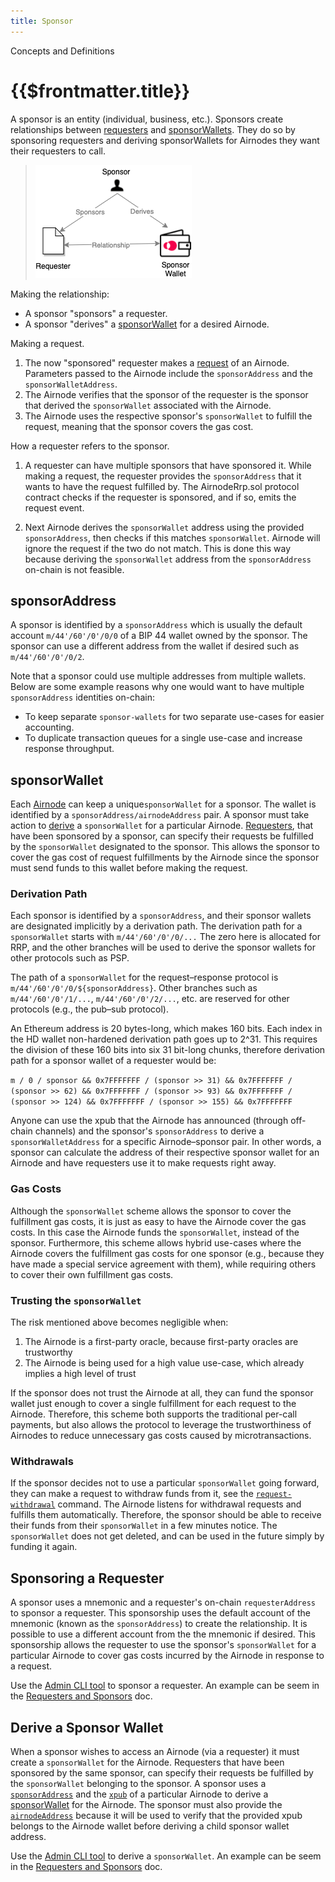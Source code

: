 ```yaml
---
title: Sponsor
---
```


<TitleSpan>Concepts and Definitions</TitleSpan>

# {{$frontmatter.title}}

<TocHeader />
<TOC class="table-of-contents" :include-level="[2,3]" />

A sponsor is an entity (individual, business, etc.). Sponsors create
relationships between [requesters](requester.md) and
[sponsorWallets](sponsor.md#sponsorwallet). They do so by sponsoring requesters
and deriving sponsorWallets for Airnodes they want their requesters to call.

> ![relationships](../assets/images/concepts-sponsor-relationships.png)

Making the relationship:

- A sponsor "sponsors" a requester.
- A sponsor "derives" a [sponsorWallet](sponsor.md#sponsorwallet) for a desired
  Airnode.

Making a request.

1. The now "sponsored" requester makes a [request](request.md) of an Airnode.
   Parameters passed to the Airnode include the `sponsorAddress` and the
   `sponsorWalletAddress`.
2. The Airnode verifies that the sponsor of the requester is the sponsor that
   derived the `sponsorWallet` associated with the Airnode.
3. The Airnode uses the respective sponsor's `sponsorWallet` to fulfill the
   request, meaning that the sponsor covers the gas cost.

How a requester refers to the sponsor.

1. A requester can have multiple sponsors that have sponsored it. While making a
   request, the requester provides the `sponsorAddress` that it wants to have
   the request fulfilled by. The AirnodeRrp.sol protocol contract checks if the
   requester is sponsored, and if so, emits the request event.

2. Next Airnode derives the `sponsorWallet` address using the provided
   `sponsorAddress`, then checks if this matches `sponsorWallet`. Airnode will
   ignore the request if the two do not match. This is done this way because
   deriving the `sponsorWallet` address from the `sponsorAddress` on-chain is
   not feasible.

## sponsorAddress

A sponsor is identified by a `sponsorAddress` which is usually the default
account `m/44'/60'/0'/0/0` of a BIP 44 wallet owned by the sponsor. The sponsor
can use a different address from the wallet if desired such as
`m/44'/60'/0'/0/2`.

Note that a sponsor could use multiple addresses from multiple wallets. Below
are some example reasons why one would want to have multiple `sponsorAddress`
identities on-chain:

- To keep separate `sponsor-wallets` for two separate use-cases for easier
  accounting.
- To duplicate transaction queues for a single use-case and increase response
  throughput.

## sponsorWallet

Each [Airnode](airnode.md) can keep a unique`sponsorWallet` for a sponsor. The
wallet is identified by a `sponsorAddress/airnodeAddress` pair. A sponsor must
take action to [derive](#derive-a-sponsor-wallet) a `sponsorWallet` for a
particular Airnode. [Requesters](requester.md), that have been sponsored by a
sponsor, can specify their requests be fulfilled by the `sponsorWallet`
designated to the sponsor. This allows the sponsor to cover the gas cost of
request fulfillments by the Airnode since the sponsor must send funds to this
wallet before making the request.

### Derivation Path

Each sponsor is identified by a `sponsorAddress`, and their sponsor wallets are
designated implicitly by a derivation path. The derivation path for a
`sponsorWallet` starts with `m/44'/60'/0'/0/...` The zero here is allocated for
RRP, and the other branches will be used to derive the sponsor wallets for other
protocols such as PSP.

The path of a `sponsorWallet` for the request–response protocol is
`m/44'/60'/0'/0/${sponsorAddress}`. Other branches such as `m/44'/60'/0'/1/...`,
`m/44'/60'/0'/2/...`, etc. are reserved for other protocols (e.g., the pub–sub
protocol).

An Ethereum address is 20 bytes-long, which makes 160 bits. Each index in the HD
wallet non-hardened derivation path goes up to 2^31. This requires the division
of these 160 bits into six 31 bit-long chunks, therefore derivation path for a
sponsor wallet of a requester would be:

`m / 0 / sponsor && 0x7FFFFFFF / (sponsor >> 31) && 0x7FFFFFFF / (sponsor >> 62) && 0x7FFFFFFF / (sponsor >> 93) && 0x7FFFFFFF / (sponsor >> 124) && 0x7FFFFFFF / (sponsor >> 155) && 0x7FFFFFFF`

Anyone can use the xpub that the Airnode has announced (through off-chain
channels) and the sponsor's `sponsorAddress` to derive a `sponsorWalletAddress`
for a specific Airnode–sponsor pair. In other words, a sponsor can calculate the
address of their respective sponsor wallet for an Airnode and have requesters
use it to make requests right away.

### Gas Costs

Although the `sponsorWallet` scheme allows the sponsor to cover the fulfillment
gas costs, it is just as easy to have the Airnode cover the gas costs. In this
case the Airnode funds the `sponsorWallet`, instead of the sponsor. Furthermore,
this scheme allows hybrid use-cases where the Airnode covers the fulfillment gas
costs for one sponsor (e.g., because they have made a special service agreement
with them), while requiring others to cover their own fulfillment gas costs.

### Trusting the `sponsorWallet`

<SponsorWalletWarning/>

The risk mentioned above becomes negligible when:

1. The Airnode is a first-party oracle, because first-party oracles are
   trustworthy
2. The Airnode is being used for a high value use-case, which already implies a
   high level of trust

If the sponsor does not trust the Airnode at all, they can fund the sponsor
wallet just enough to cover a single fulfillment for each request to the
Airnode. Therefore, this scheme both supports the traditional per-call payments,
but also allows the protocol to leverage the trustworthiness of Airnodes to
reduce unnecessary gas costs caused by microtransactions.

### Withdrawals

If the sponsor decides not to use a particular `sponsorWallet` going forward,
they can make a request to withdraw funds from it, see the
[`request-withdrawal`](../reference/packages/admin-cli.md#request-withdrawal)
command. The Airnode listens for withdrawal requests and fulfills them
automatically. Therefore, the sponsor should be able to receive their funds from
their `sponsorWallet` in a few minutes notice. The `sponsorWallet` does not get
deleted, and can be used in the future simply by funding it again.

## Sponsoring a Requester

A sponsor uses a mnemonic and a requester's on-chain `requesterAddress` to
sponsor a requester. This sponsorship uses the default account of the mnemonic
(known as the `sponsorAddress`) to create the relationship. It is possible to
use a different account from the the mnemonic if desired. This sponsorship
allows the requester to use the sponsor's `sponsorWallet` for a particular
Airnode to cover gas costs incurred by the Airnode in response to a request.

Use the [Admin CLI tool](../reference/packages/admin-cli.md#sponsor-requester)
to sponsor a requester. An example can be seem in the
[Requesters and Sponsors](../grp-developers/requesters-sponsors.md#how-to-sponsor-a-requester)
doc.

## Derive a Sponsor Wallet

When a sponsor wishes to access an Airnode (via a requester) it must create a
`sponsorWallet` for the Airnode. Requesters that have been sponsored by the same
sponsor, can specify their requests be fulfilled by the `sponsorWallet`
belonging to the sponsor. A sponsor uses a
[`sponsorAddress`](sponsor.md#sponsoraddress) and the [`xpub`](airnode.md#xpub)
of a particular Airnode to derive a [sponsorWallet](#sponsorwallet) for the
Airnode. The sponsor must also provide the
[`airnodeAddress`](airnode.md#airnodeaddress) because it will be used to verify
that the provided xpub belongs to the Airnode wallet before deriving a child
sponsor wallet address.

Use the
[Admin CLI tool](../reference/packages/admin-cli.md#derive-sponsor-wallet-address)
to derive a `sponsorWallet`. An example can be seem in the
[Requesters and Sponsors](../grp-developers/requesters-sponsors.md#how-to-derive-a-sponsor-wallet)
doc.
